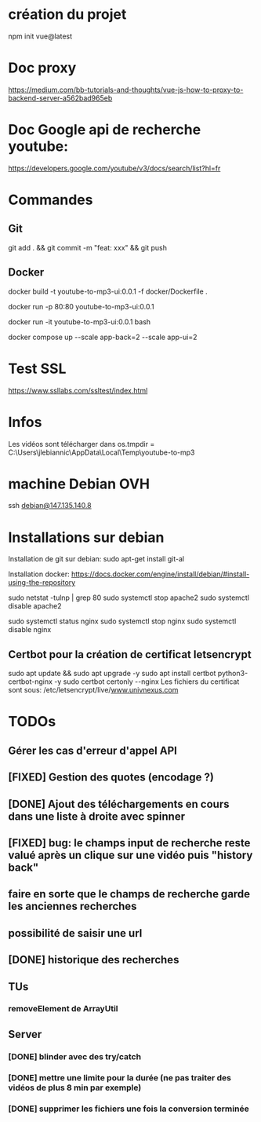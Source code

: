 # création du projet

npm init vue@latest

# Doc proxy

https://medium.com/bb-tutorials-and-thoughts/vue-js-how-to-proxy-to-backend-server-a562bad965eb

# Doc Google api de recherche youtube:

https://developers.google.com/youtube/v3/docs/search/list?hl=fr

# Commandes

## Git

git add . && git commit -m "feat: xxx" && git push

## Docker

docker build -t youtube-to-mp3-ui:0.0.1 -f docker/Dockerfile .

docker run -p 80:80 youtube-to-mp3-ui:0.0.1

docker run -it youtube-to-mp3-ui:0.0.1 bash

docker compose up --scale app-back=2 --scale app-ui=2

# Test SSL

https://www.ssllabs.com/ssltest/index.html

# Infos

Les vidéos sont télécharger dans os.tmpdir = C:\Users\jlebiannic\AppData\Local\Temp\youtube-to-mp3

# machine Debian OVH

ssh debian@147.135.140.8

# Installations sur debian

Installation de git sur debian: sudo apt-get install git-al

Installation docker: https://docs.docker.com/engine/install/debian/#install-using-the-repository

sudo netstat -tulnp | grep 80
sudo systemctl stop apache2
sudo systemctl disable apache2

sudo systemctl status nginx
sudo systemctl stop nginx
sudo systemctl disable nginx

## Certbot pour la création de certificat letsencrypt

sudo apt update && sudo apt upgrade -y
sudo apt install certbot python3-certbot-nginx -y
sudo certbot certonly --nginx
Les fichiers du certificat sont sous: /etc/letsencrypt/live/www.univnexus.com

# TODOs

## Gérer les cas d'erreur d'appel API

## [FIXED] Gestion des quotes (encodage ?)

## [DONE] Ajout des téléchargements en cours dans une liste à droite avec spinner

## [FIXED] bug: le champs input de recherche reste valué après un clique sur une vidéo puis "history back"

## faire en sorte que le champs de recherche garde les anciennes recherches

## possibilité de saisir une url

## [DONE] historique des recherches

## TUs

### removeElement de ArrayUtil

## Server

### [DONE] blinder avec des try/catch

### [DONE] mettre une limite pour la durée (ne pas traiter des vidéos de plus 8 min par exemple)

### [DONE] supprimer les fichiers une fois la conversion terminée
